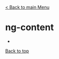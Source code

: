 [< Back to main Menu](https://github.com/gsoulie/Mobile-App-Development/blob/master/angular-formation.md)    

# ng-content

* [](#)         


[Back to top](#ng-content)
